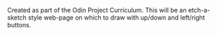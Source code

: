 Created as part of the Odin Project Curriculum.
This will be an etch-a-sketch style web-page on which to draw with up/down and left/right buttons.